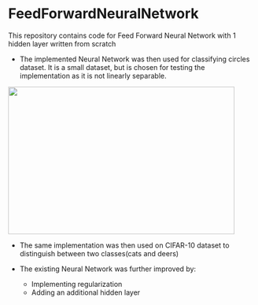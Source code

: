 # FeedForwardNeuralNetwork

This repository contains code for Feed Forward Neural Network with 1 hidden layer written from scratch

* The implemented Neural Network was then used for classifying circles dataset. It is a small dataset, but is chosen for testing the implementation as it is not linearly separable.

<p align="left">
  <img width="460" height="300" src="https://media.geeksforgeeks.org/wp-content/uploads/Circles.png">
</p>

* The same implementation was then used on CIFAR-10 dataset to distinguish between two classes(cats and deers)

* The existing Neural Network was further improved by:
  * Implementing regularization 
  * Adding an additional hidden layer
